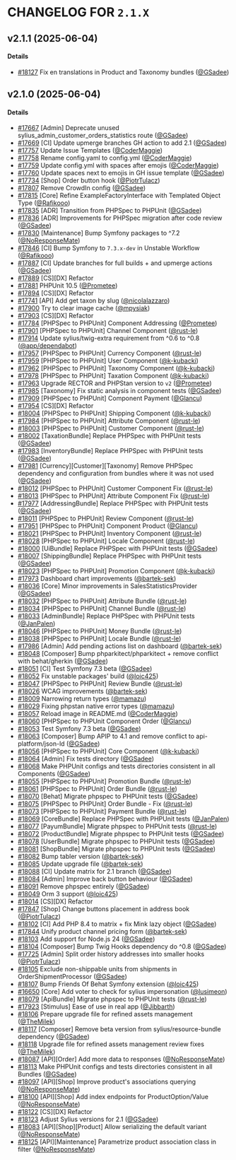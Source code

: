 # CHANGELOG FOR `2.1.X`

## v2.1.1 (2025-06-04)

#### Details

- [#18127](https://github.com/Sylius/Sylius/pull/18127) Fix en translations in Product and Taxonomy bundles ([@GSadee](https://github.com/GSadee))

## v2.1.0 (2025-06-04)

#### Details

- [#17667](https://github.com/Sylius/Sylius/pull/17667) [Admin] Deprecate unused sylius_admin_customer_orders_statistics route ([@GSadee](https://github.com/GSadee))
- [#17669](https://github.com/Sylius/Sylius/pull/17669) [CI] Update upmerge branches GH action to add 2.1 ([@GSadee](https://github.com/GSadee))
- [#17757](https://github.com/Sylius/Sylius/pull/17757) Update Issue Templates ([@CoderMaggie](https://github.com/CoderMaggie))
- [#17758](https://github.com/Sylius/Sylius/pull/17758) Rename config.yaml to config.yml ([@CoderMaggie](https://github.com/CoderMaggie))
- [#17759](https://github.com/Sylius/Sylius/pull/17759) Update config.yml with spaces after emojis ([@CoderMaggie](https://github.com/CoderMaggie))
- [#17760](https://github.com/Sylius/Sylius/pull/17760) Update spaces next to emojis in GH issue template ([@GSadee](https://github.com/GSadee))
- [#17734](https://github.com/Sylius/Sylius/pull/17734) [Shop] Order button hook ([@PiotrTulacz](https://github.com/PiotrTulacz))
- [#17807](https://github.com/Sylius/Sylius/pull/17807) Remove CrowdIn config ([@GSadee](https://github.com/GSadee))
- [#17815](https://github.com/Sylius/Sylius/pull/17815) [Core] Refine ExampleFactoryInterface with Templated Object Type ([@Rafikooo](https://github.com/Rafikooo))
- [#17835](https://github.com/Sylius/Sylius/pull/17835) [ADR] Transition from PHPSpec to PHPUnit ([@GSadee](https://github.com/GSadee))
- [#17836](https://github.com/Sylius/Sylius/pull/17836) [ADR] Improvements for PHPSpec migration after code review ([@GSadee](https://github.com/GSadee))
- [#17830](https://github.com/Sylius/Sylius/pull/17830) [Maintenance] Bump Symfony packages to ^7.2 ([@NoResponseMate](https://github.com/NoResponseMate))
- [#17846](https://github.com/Sylius/Sylius/pull/17846) [CI] Bump Symfony to `7.3.x-dev` in Unstable Workflow ([@Rafikooo](https://github.com/Rafikooo))
- [#17887](https://github.com/Sylius/Sylius/pull/17887) [CI] Update branches for full builds +  and upmerge actions ([@GSadee](https://github.com/GSadee))
- [#17889](https://github.com/Sylius/Sylius/pull/17889) [CS][DX] Refactor
- [#17881](https://github.com/Sylius/Sylius/pull/17881) PHPUnit 10.5 ([@Prometee](https://github.com/Prometee))
- [#17894](https://github.com/Sylius/Sylius/pull/17894) [CS][DX] Refactor
- [#17741](https://github.com/Sylius/Sylius/pull/17741) [API] Add get taxon by slug ([@nicolalazzaro](https://github.com/nicolalazzaro))
- [#17900](https://github.com/Sylius/Sylius/pull/17900) Try to clear image cache ([@mpysiak](https://github.com/mpysiak))
- [#17903](https://github.com/Sylius/Sylius/pull/17903) [CS][DX] Refactor
- [#17784](https://github.com/Sylius/Sylius/pull/17784) [PHPSpec to PHPUnit] Component Addressing ([@Prometee](https://github.com/Prometee))
- [#17901](https://github.com/Sylius/Sylius/pull/17901) [PHPSpec to PHPUnit] Channel Component ([@rust-le](https://github.com/rust-le))
- [#17914](https://github.com/Sylius/Sylius/pull/17914) Update sylius/twig-extra requirement from ^0.6 to ^0.8 ([@app/dependabot](https://github.com/app/dependabot))
- [#17957](https://github.com/Sylius/Sylius/pull/17957) [PHPSpec to PHPUnit] Currency Component ([@rust-le](https://github.com/rust-le))
- [#17959](https://github.com/Sylius/Sylius/pull/17959) [PHPSpec to PHPUnit] User Component ([@k-kubacki](https://github.com/k-kubacki))
- [#17962](https://github.com/Sylius/Sylius/pull/17962) [PHPSpec to PHPUnit] Taxonomy Component ([@k-kubacki](https://github.com/k-kubacki))
- [#17978](https://github.com/Sylius/Sylius/pull/17978) [PHPSpec to PHPUnit] Taxation Component ([@k-kubacki](https://github.com/k-kubacki))
- [#17963](https://github.com/Sylius/Sylius/pull/17963) Upgrade RECTOR and PHPStan version to `v2` ([@Prometee](https://github.com/Prometee))
- [#17985](https://github.com/Sylius/Sylius/pull/17985) [Taxonomy] Fix static analysis in component tests ([@GSadee](https://github.com/GSadee))
- [#17909](https://github.com/Sylius/Sylius/pull/17909) [PHPSpec to PHPUnit] Component Payment ([@Glancu](https://github.com/Glancu))
- [#17954](https://github.com/Sylius/Sylius/pull/17954) [CS][DX] Refactor
- [#18004](https://github.com/Sylius/Sylius/pull/18004) [PHPSpec to PHPUnit] Shipping Component ([@k-kubacki](https://github.com/k-kubacki))
- [#17984](https://github.com/Sylius/Sylius/pull/17984) [PHPSpec to PHPUnit] Attribute Component ([@rust-le](https://github.com/rust-le))
- [#18003](https://github.com/Sylius/Sylius/pull/18003) [PHPSpec to PHPUnit] Customer Component ([@rust-le](https://github.com/rust-le))
- [#18002](https://github.com/Sylius/Sylius/pull/18002) [TaxationBundle] Replace PHPSpec with PHPUnit tests ([@GSadee](https://github.com/GSadee))
- [#17983](https://github.com/Sylius/Sylius/pull/17983) [InventoryBundle] Replace PHPSpec with PHPUnit tests ([@GSadee](https://github.com/GSadee))
- [#17981](https://github.com/Sylius/Sylius/pull/17981) [Currency][Customer][Taxonomy] Remove PHPSpec dependency and configuration from bundles where it was not used ([@GSadee](https://github.com/GSadee))
- [#18012](https://github.com/Sylius/Sylius/pull/18012) [PHPSpec to PHPUnit] Customer Component Fix ([@rust-le](https://github.com/rust-le))
- [#18013](https://github.com/Sylius/Sylius/pull/18013) [PHPSpec to PHPUnit] Attribute Component Fix ([@rust-le](https://github.com/rust-le))
- [#17977](https://github.com/Sylius/Sylius/pull/17977) [AddressingBundle] Replace PHPSpec with PHPUnit tests ([@GSadee](https://github.com/GSadee))
- [#18011](https://github.com/Sylius/Sylius/pull/18011) [PHPSpec to PHPUnit] Review Component ([@rust-le](https://github.com/rust-le))
- [#17951](https://github.com/Sylius/Sylius/pull/17951) [PHPSpec to PHPUnit] Component Product ([@Glancu](https://github.com/Glancu))
- [#18021](https://github.com/Sylius/Sylius/pull/18021) [PHPSpec to PHPUnit] Inventory Component ([@rust-le](https://github.com/rust-le))
- [#18028](https://github.com/Sylius/Sylius/pull/18028) [PHPSpec to PHPUnit] Locale Component ([@rust-le](https://github.com/rust-le))
- [#18000](https://github.com/Sylius/Sylius/pull/18000) [UiBundle] Replace PHPSpec with PHPUnit tests ([@GSadee](https://github.com/GSadee))
- [#18007](https://github.com/Sylius/Sylius/pull/18007) [ShippingBundle] Replace PHPSpec with PHPUnit tests ([@GSadee](https://github.com/GSadee))
- [#18023](https://github.com/Sylius/Sylius/pull/18023) [PHPSpec to PHPUnit] Promotion Component ([@k-kubacki](https://github.com/k-kubacki))
- [#17973](https://github.com/Sylius/Sylius/pull/17973) Dashboard chart improvements ([@bartek-sek](https://github.com/bartek-sek))
- [#18036](https://github.com/Sylius/Sylius/pull/18036) [Core] Minor improvements in SalesStatisticsProvider ([@GSadee](https://github.com/GSadee))
- [#18032](https://github.com/Sylius/Sylius/pull/18032) [PHPSpec to PHPUnit] Attribute Bundle ([@rust-le](https://github.com/rust-le))
- [#18034](https://github.com/Sylius/Sylius/pull/18034) [PHPSpec to PHPUnit] Channel Bundle ([@rust-le](https://github.com/rust-le))
- [#18033](https://github.com/Sylius/Sylius/pull/18033) [AdminBundle] Replace PHPSpec with PHPUnit tests ([@JanPalen](https://github.com/JanPalen))
- [#18046](https://github.com/Sylius/Sylius/pull/18046) [PHPSpec to PHPUnit] Money Bundle ([@rust-le](https://github.com/rust-le))
- [#18038](https://github.com/Sylius/Sylius/pull/18038) [PHPSpec to PHPUnit] Locale Bundle ([@rust-le](https://github.com/rust-le))
- [#17986](https://github.com/Sylius/Sylius/pull/17986) [Admin] Add pending actions list on dashboard ([@bartek-sek](https://github.com/bartek-sek))
- [#18048](https://github.com/Sylius/Sylius/pull/18048) [Composer] Bump phparkitect/phparkitect + remove conflict with behat/gherkin ([@GSadee](https://github.com/GSadee))
- [#18051](https://github.com/Sylius/Sylius/pull/18051) [CI] Test Symfony 7.3 beta ([@GSadee](https://github.com/GSadee))
- [#18052](https://github.com/Sylius/Sylius/pull/18052) Fix unstable packages' build ([@loic425](https://github.com/loic425))
- [#18047](https://github.com/Sylius/Sylius/pull/18047) [PHPSpec to PHPUnit] Review Bundle ([@rust-le](https://github.com/rust-le))
- [#18026](https://github.com/Sylius/Sylius/pull/18026) WCAG improvements ([@bartek-sek](https://github.com/bartek-sek))
- [#18009](https://github.com/Sylius/Sylius/pull/18009) Narrowing return types ([@mamazu](https://github.com/mamazu))
- [#18029](https://github.com/Sylius/Sylius/pull/18029) Fixing phpstan native error types ([@mamazu](https://github.com/mamazu))
- [#18057](https://github.com/Sylius/Sylius/pull/18057) Reload image in README.md ([@CoderMaggie](https://github.com/CoderMaggie))
- [#18060](https://github.com/Sylius/Sylius/pull/18060) [PHPSpec to PHPUnit Component Order ([@Glancu](https://github.com/Glancu))
- [#18053](https://github.com/Sylius/Sylius/pull/18053) Test Symfony 7.3 beta ([@GSadee](https://github.com/GSadee))
- [#18063](https://github.com/Sylius/Sylius/pull/18063) [Composer] Bump APIP to 4.1 and remove conflict to api-platform/json-ld ([@GSadee](https://github.com/GSadee))
- [#18056](https://github.com/Sylius/Sylius/pull/18056) [PHPSpec to PHPUnit] Core Component ([@k-kubacki](https://github.com/k-kubacki))
- [#18064](https://github.com/Sylius/Sylius/pull/18064) [Admin] Fix tests directory ([@GSadee](https://github.com/GSadee))
- [#18068](https://github.com/Sylius/Sylius/pull/18068) Make PHPUnit configs and tests directories consistent in all Components ([@GSadee](https://github.com/GSadee))
- [#18055](https://github.com/Sylius/Sylius/pull/18055) [PHPSpec to PHPUnit] Promotion Bundle ([@rust-le](https://github.com/rust-le))
- [#18061](https://github.com/Sylius/Sylius/pull/18061) [PHPSpec to PHPUnit] Order Bundle ([@rust-le](https://github.com/rust-le))
- [#18070](https://github.com/Sylius/Sylius/pull/18070) [Behat] Migrate phpspec to PHPUnit tests ([@GSadee](https://github.com/GSadee))
- [#18075](https://github.com/Sylius/Sylius/pull/18075) [PHPSpec to PHPUnit] Order Bundle - Fix ([@rust-le](https://github.com/rust-le))
- [#18073](https://github.com/Sylius/Sylius/pull/18073) [PHPSpec to PHPUnit] Payment Bundle ([@rust-le](https://github.com/rust-le))
- [#18069](https://github.com/Sylius/Sylius/pull/18069) [CoreBundle] Replace PHPSpec with PHPUnit tests ([@JanPalen](https://github.com/JanPalen))
- [#18077](https://github.com/Sylius/Sylius/pull/18077) [PayumBundle] Migrate phpspec to PHPUnit tests ([@rust-le](https://github.com/rust-le))
- [#18072](https://github.com/Sylius/Sylius/pull/18072) [ProductBundle] Migrate phpspec to PHPUnit tests ([@GSadee](https://github.com/GSadee))
- [#18078](https://github.com/Sylius/Sylius/pull/18078) [UserBundle] Migrate phpspec to PHPUnit tests ([@GSadee](https://github.com/GSadee))
- [#18081](https://github.com/Sylius/Sylius/pull/18081) [ShopBundle] Migrate phpspec to PHPUnit tests ([@GSadee](https://github.com/GSadee))
- [#18082](https://github.com/Sylius/Sylius/pull/18082) Bump tabler version ([@bartek-sek](https://github.com/bartek-sek))
- [#18085](https://github.com/Sylius/Sylius/pull/18085) Update upgrade file ([@bartek-sek](https://github.com/bartek-sek))
- [#18088](https://github.com/Sylius/Sylius/pull/18088) [CI] Update matrix for 2.1 branch ([@GSadee](https://github.com/GSadee))
- [#18084](https://github.com/Sylius/Sylius/pull/18084) [Admin] Improve back button behaviour ([@GSadee](https://github.com/GSadee))
- [#18091](https://github.com/Sylius/Sylius/pull/18091) Remove phpspec entirely ([@GSadee](https://github.com/GSadee))
- [#18049](https://github.com/Sylius/Sylius/pull/18049) Orm 3 support ([@loic425](https://github.com/loic425))
- [#18014](https://github.com/Sylius/Sylius/pull/18014) [CS][DX] Refactor
- [#17847](https://github.com/Sylius/Sylius/pull/17847) [Shop] Change buttons placement in address book ([@PiotrTulacz](https://github.com/PiotrTulacz))
- [#18102](https://github.com/Sylius/Sylius/pull/18102) [CI] Add PHP 8.4 to matrix + fix Mink lazy object ([@GSadee](https://github.com/GSadee))
- [#17844](https://github.com/Sylius/Sylius/pull/17844) Unify product channel pricing form ([@bartek-sek](https://github.com/bartek-sek))
- [#18103](https://github.com/Sylius/Sylius/pull/18103) Add support for Node.js 24 ([@GSadee](https://github.com/GSadee))
- [#18104](https://github.com/Sylius/Sylius/pull/18104) [Composer] Bump Twig Hooks dependency do ^0.8 ([@GSadee](https://github.com/GSadee))
- [#17725](https://github.com/Sylius/Sylius/pull/17725) [Admin] Split order history addresses into smaller hooks ([@PiotrTulacz](https://github.com/PiotrTulacz))
- [#18105](https://github.com/Sylius/Sylius/pull/18105) Exclude non-shippable units from shipments in OrderShipmentProcessor ([@GSadee](https://github.com/GSadee))
- [#18107](https://github.com/Sylius/Sylius/pull/18107) Bump Friends Of Behat Symfony extension ([@loic425](https://github.com/loic425))
- [#16650](https://github.com/Sylius/Sylius/pull/16650) [Core] Add voter to check for sylius impersonation ([@lusimeon](https://github.com/lusimeon))
- [#18079](https://github.com/Sylius/Sylius/pull/18079) [ApiBundle] Migrate phpspec to PHPUnit tests ([@rust-le](https://github.com/rust-le))
- [#17923](https://github.com/Sylius/Sylius/pull/17923) [Stimulus] Ease of use in real app ([@Jibbarth](https://github.com/Jibbarth))
- [#18106](https://github.com/Sylius/Sylius/pull/18106) Prepare upgrade file for refined assets management ([@TheMilek](https://github.com/TheMilek))
- [#18117](https://github.com/Sylius/Sylius/pull/18117) [Composer] Remove beta version from sylius/resource-bundle dependency ([@GSadee](https://github.com/GSadee))
- [#18118](https://github.com/Sylius/Sylius/pull/18118) Upgrade file for refined assets management review fixes ([@TheMilek](https://github.com/TheMilek))
- [#18087](https://github.com/Sylius/Sylius/pull/18087) [API][Order] Add more data to responses ([@NoResponseMate](https://github.com/NoResponseMate))
- [#18113](https://github.com/Sylius/Sylius/pull/18113) Make PHPUnit configs and tests directories consistent in all Bundles ([@GSadee](https://github.com/GSadee))
- [#18097](https://github.com/Sylius/Sylius/pull/18097) [API][Shop] Improve product's associations querying ([@NoResponseMate](https://github.com/NoResponseMate))
- [#18100](https://github.com/Sylius/Sylius/pull/18100) [API][Shop] Add index endpoints for ProductOption/Value ([@NoResponseMate](https://github.com/NoResponseMate))
- [#18122](https://github.com/Sylius/Sylius/pull/18122) [CS][DX] Refactor
- [#18123](https://github.com/Sylius/Sylius/pull/18123) Adjust Sylius versions for 2.1 ([@GSadee](https://github.com/GSadee))
- [#18083](https://github.com/Sylius/Sylius/pull/18083) [API][Shop][Product] Allow serializing the default variant ([@NoResponseMate](https://github.com/NoResponseMate))
- [#18125](https://github.com/Sylius/Sylius/pull/18125) [API][Maintenance] Parametrize product association class in filter ([@NoResponseMate](https://github.com/NoResponseMate))
